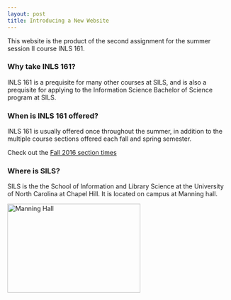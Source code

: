 ```yaml
---
layout: post
title: Introducing a New Website
---
```


This website is the product of the second assignment for the summer session II course INLS 161. 

### Why take INLS 161?

INLS 161 is a prequisite for many other courses at SILS, and is also a prequisite for applying to the Information Science Bachelor of Science program at SILS.

### When is INLS 161 offered?

INLS 161 is usually offered once throughout the summer, in addition to the multiple course sections offered each fall and spring semester.

Check out the [Fall 2016 section times](https://sils.unc.edu/courses/2016/fall)

### Where is SILS?

SILS is the the School of Information and Library Science at the University of North Carolina at Chapel Hill. It is located on campus at Manning hall.

<img src="https://sils.unc.edu/sites/default/files/news/022.JPG" alt = "Manning Hall" style="width:300px;height:200px;">
